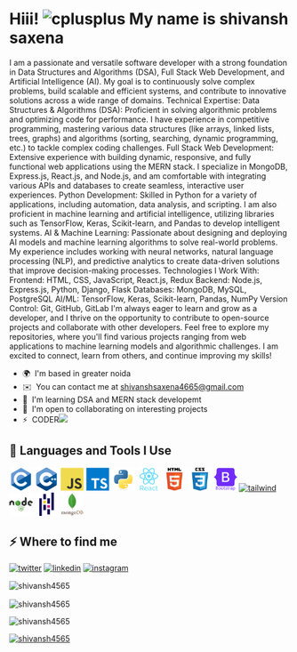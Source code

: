 <h1>Hiii! <img src="https://media.tenor.com/XiQCW98TY3UAAAAi/thinking-emoji.gif" alt="cplusplus" width="42" height="42" /> My name is shivansh saxena </h1>
<p>

I am a passionate and versatile software developer with a strong foundation in Data Structures and Algorithms (DSA), Full Stack Web Development, and Artificial Intelligence (AI). My goal is to continuously solve complex problems, build scalable and efficient systems, and contribute to innovative solutions across a wide range of domains. Technical Expertise: Data Structures & Algorithms (DSA): Proficient in solving algorithmic problems and optimizing code for performance. I have experience in competitive programming, mastering various data structures (like arrays, linked lists, trees, graphs) and algorithms (sorting, searching, dynamic programming, etc.) to tackle complex coding challenges. Full Stack Web Development: Extensive experience with building dynamic, responsive, and fully functional web applications using the MERN stack. I specialize in MongoDB, Express.js, React.js, and Node.js, and am comfortable with integrating various APIs and databases to create seamless, interactive user experiences. Python Development: Skilled in Python for a variety of applications, including automation, data analysis, and scripting. I am also proficient in machine learning and artificial intelligence, utilizing libraries such as TensorFlow, Keras, Scikit-learn, and Pandas to develop intelligent systems. AI & Machine Learning: Passionate about designing and deploying AI models and machine learning algorithms to solve real-world problems. My experience includes working with neural networks, natural language processing (NLP), and predictive analytics to create data-driven solutions that improve decision-making processes. Technologies I Work With: Frontend: HTML, CSS, JavaScript, React.js, Redux Backend: Node.js, Express.js, Python, Django, Flask Databases: MongoDB, MySQL, PostgreSQL AI/ML: TensorFlow, Keras, Scikit-learn, Pandas, NumPy Version Control: Git, GitHub, GitLab I'm always eager to learn and grow as a developer, and I thrive on the opportunity to contribute to open-source projects and collaborate with other developers. Feel free to explore my repositories, where you'll find various projects ranging from web applications to machine learning models and algorithmic challenges. I am excited to connect, learn from others, and continue improving my skills!

*   🌍  I'm based in greater noida
*   ✉️  You can contact me at [shivanshsaxena4665@gmail.com](mailto:shivanshsaxena4665@gmail.com)
*   🧠  I'm learning DSA and MERN stack developemt
*   🤝  I'm open to collaborating on interesting projects
*   ⚡  CODER<a href="https://www.github.com/shivansh4565" target="_blank" rel="noreferrer"><img
                  src="https://img.shields.io/github/followers/shivansh4565?logo=github&style=for-the-badge&color=0891b2&labelColor=1c1917" /></a></p>
<h2>🚀 Languages and Tools I Use</h2>
<p><a target="_blank" href="https://raw.githubusercontent.com/devicons/devicon/master/icons/c/c-original.svg" style="display: inline-block;"><img src="https://raw.githubusercontent.com/devicons/devicon/master/icons/c/c-original.svg" alt="c" width="42" height="42" /></a>
<a target="_blank" href="https://raw.githubusercontent.com/devicons/devicon/master/icons/cplusplus/cplusplus-original.svg" style="display: inline-block;"><img src="https://raw.githubusercontent.com/devicons/devicon/master/icons/cplusplus/cplusplus-original.svg" alt="cplusplus" width="42" height="42" /></a>
<a target="_blank" href="https://raw.githubusercontent.com/devicons/devicon/master/icons/javascript/javascript-original.svg" style="display: inline-block;"><img src="https://raw.githubusercontent.com/devicons/devicon/master/icons/javascript/javascript-original.svg" alt="javascript" width="42" height="42" /></a>
<a target="_blank" href="https://raw.githubusercontent.com/devicons/devicon/master/icons/typescript/typescript-original.svg" style="display: inline-block;"><img src="https://raw.githubusercontent.com/devicons/devicon/master/icons/typescript/typescript-original.svg" alt="typescript" width="42" height="42" /></a>
<a target="_blank" href="https://raw.githubusercontent.com/devicons/devicon/master/icons/python/python-original.svg" style="display: inline-block;"><img src="https://raw.githubusercontent.com/devicons/devicon/master/icons/python/python-original.svg" alt="python" width="42" height="42" /></a>
<a target="_blank" href="https://raw.githubusercontent.com/devicons/devicon/master/icons/react/react-original-wordmark.svg" style="display: inline-block;"><img src="https://raw.githubusercontent.com/devicons/devicon/master/icons/react/react-original-wordmark.svg" alt="react" width="42" height="42" /></a>
<a target="_blank" href="https://raw.githubusercontent.com/devicons/devicon/master/icons/html5/html5-original-wordmark.svg" style="display: inline-block;"><img src="https://raw.githubusercontent.com/devicons/devicon/master/icons/html5/html5-original-wordmark.svg" alt="html5" width="42" height="42" /></a>
<a target="_blank" href="https://raw.githubusercontent.com/devicons/devicon/master/icons/css3/css3-original-wordmark.svg" style="display: inline-block;"><img src="https://raw.githubusercontent.com/devicons/devicon/master/icons/css3/css3-original-wordmark.svg" alt="css3" width="42" height="42" /></a>
<a target="_blank" href="https://raw.githubusercontent.com/devicons/devicon/master/icons/bootstrap/bootstrap-plain-wordmark.svg" style="display: inline-block;"><img src="https://raw.githubusercontent.com/devicons/devicon/master/icons/bootstrap/bootstrap-plain-wordmark.svg" alt="bootstrap" width="42" height="42" /></a>
<a target="_blank" href="https://www.vectorlogo.zone/logos/tailwindcss/tailwindcss-icon.svg" style="display: inline-block;"><img src="https://www.vectorlogo.zone/logos/tailwindcss/tailwindcss-icon.svg" alt="tailwind" width="42" height="42" /></a>
<a target="_blank" href="https://raw.githubusercontent.com/devicons/devicon/master/icons/nodejs/nodejs-original-wordmark.svg" style="display: inline-block;"><img src="https://raw.githubusercontent.com/devicons/devicon/master/icons/nodejs/nodejs-original-wordmark.svg" alt="nodejs" width="42" height="42" /></a>
<a target="_blank" href="https://raw.githubusercontent.com/devicons/devicon/2ae2a900d2f041da66e950e4d48052658d850630/icons/pandas/pandas-original.svg" style="display: inline-block;"><img src="https://raw.githubusercontent.com/devicons/devicon/2ae2a900d2f041da66e950e4d48052658d850630/icons/pandas/pandas-original.svg" alt="pandas" width="42" height="42" /></a>
<a target="_blank" href="https://raw.githubusercontent.com/devicons/devicon/master/icons/mongodb/mongodb-original-wordmark.svg" style="display: inline-block;"><img src="https://raw.githubusercontent.com/devicons/devicon/master/icons/mongodb/mongodb-original-wordmark.svg" alt="mongodb" width="42" height="42" /></a></p>
<h2>⚡️ Where to find me</h2>
<p><a target="_blank" href="https://twitter.com/https://x.com/Shivansh4665" style="display: inline-block;"><img src="https://img.shields.io/badge/twitter-x?style=for-the-badge&logo=x&logoColor=white&color=%230f1419" alt="twitter" /></a>
<a target="_blank" href="https://www.linkedin.com/in/www.linkedin.com/in/shivansh-saxena4565-" style="display: inline-block;"><img src="https://img.shields.io/badge/linkedin-logo?style=for-the-badge&logo=linkedin&logoColor=white&color=%230a77b6" alt="linkedin" /></a>
<a target="_blank" href="https://www.instagram.com/https://www.instagram.com/shivansh_saxena_4565/profilecard/?igsh=NTNhMHQyZ25uOXln" style="display: inline-block;"><img src="https://img.shields.io/badge/instagram-logo?style=for-the-badge&logo=instagram&logoColor=white&color=%23F35369" alt="instagram" /></a></p>
<p><img align="center" src="https://github-readme-stats.vercel.app/api?username=shivansh4565&show_icons=true&locale=en" alt="shivansh4565" /></p>
<p><img align="center" src="https://github-readme-streak-stats.herokuapp.com/?user=shivansh4565&" alt="shivansh4565" /></p>
<p><img src="https://github-readme-stats.vercel.app/api/top-langs?username=shivansh4565&show_icons=true&locale=en&layout=compact" alt="shivansh4565" /></p>
<p><a href="https://github.com/ryo-ma/github-profile-trophy"><img src="https://github-profile-trophy.vercel.app/?username=shivansh4565" alt="shivansh4565" /></a></p>
